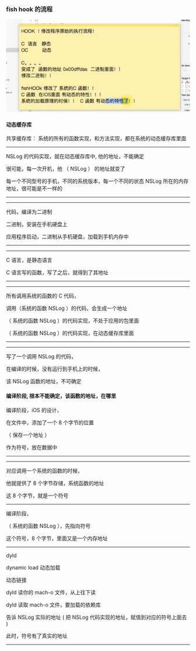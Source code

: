 




### fish hook 的流程




![fish hook](https://github.com/coyingcat/AspectsMaintain/blob/master/imgs/0.png?raw=true)






#### 动态缓存库


共享缓存库： 系统的所有的函数实现，和方法实现，都在系统的动态缓存库里面




<hr>






NSLog 的代码实现，就在动态缓存库中,
他的地址，不能确定



很可能，每一次开机，他 （ NSLog ） 的地址就变了

每一个不同型号的手机，不同的系统版本，每一个不同的状态
NSLog 所在的内存地址，很可能是不一样的




<hr>


<hr>


代码，编译为二进制


二进制，安装在手机硬盘上


应用程序启动，二进制从手机硬盘，加载到手机内存中


<hr>


<hr>


C 语言，是静态语言


C 语言写的函数，写了之后，就得到了其地址


<hr>


<hr>



所有调用系统的函数的 C 代码，


调用（系统的函数 NSLog ）的代码，会生成一个地址


（ 系统的函数 NSLog ）的代码实现，不处于应用的包里面


（ 系统的函数 NSLog ）的代码实现，在动态缓存库里面





<hr>


<hr>




写了一个调用 NSLog 的代码，

在编译的时候，没有运行到手机上的时候，

该 NSLog 函数的地址，不可确定


#### 编译阶段, 根本不能确定，该函数的地址，在哪里




编译阶段，iOS 的设计，

在文件中，添加了一个 8 个字节的位置

（ 保存一个地址 ）


作为符号，放在数据中





<hr>


<hr>




对应调用一个系统的函数的时候，


他就提供了 8 个字节存储，系统函数的地址


这  8 个字节，就是一个符号









<hr>


编译阶段，




（ 系统的函数 NSLog ），先指向符号


这个符号，8 个字节，里面又是一个内存地址





<hr>


dyld 

dynamic load  动态加载

动态链接



dyld 读你的 mach-o 文件，从上往下读


dyld 读取 mach-o 文件，要加载的依赖库


告诉 NSLog 实际的地址 (    把   NSLog 代码实现的地址，赋值到对应的符号上面去  )

此时，符号有了真实的地址


<hr>

























